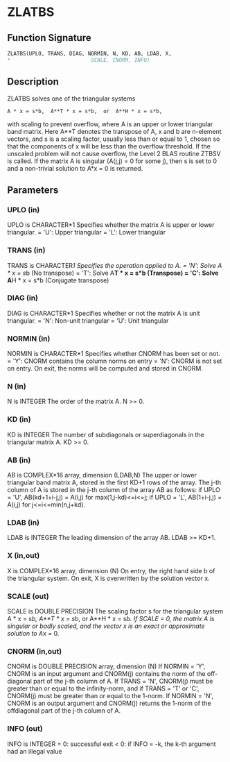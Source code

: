 # ZLATBS

## Function Signature

```fortran
ZLATBS(UPLO, TRANS, DIAG, NORMIN, N, KD, AB, LDAB, X,
*                          SCALE, CNORM, INFO)
```

## Description


 ZLATBS solves one of the triangular systems

    A * x = s*b,  A**T * x = s*b,  or  A**H * x = s*b,

 with scaling to prevent overflow, where A is an upper or lower
 triangular band matrix.  Here A**T denotes the transpose of A, x and b
 are n-element vectors, and s is a scaling factor, usually less than
 or equal to 1, chosen so that the components of x will be less than
 the overflow threshold.  If the unscaled problem will not cause
 overflow, the Level 2 BLAS routine ZTBSV is called.  If the matrix A
 is singular (A(j,j) = 0 for some j), then s is set to 0 and a
 non-trivial solution to A*x = 0 is returned.

## Parameters

### UPLO (in)

UPLO is CHARACTER*1 Specifies whether the matrix A is upper or lower triangular. = 'U': Upper triangular = 'L': Lower triangular

### TRANS (in)

TRANS is CHARACTER*1 Specifies the operation applied to A. = 'N': Solve A * x = s*b (No transpose) = 'T': Solve A**T * x = s*b (Transpose) = 'C': Solve A**H * x = s*b (Conjugate transpose)

### DIAG (in)

DIAG is CHARACTER*1 Specifies whether or not the matrix A is unit triangular. = 'N': Non-unit triangular = 'U': Unit triangular

### NORMIN (in)

NORMIN is CHARACTER*1 Specifies whether CNORM has been set or not. = 'Y': CNORM contains the column norms on entry = 'N': CNORM is not set on entry. On exit, the norms will be computed and stored in CNORM.

### N (in)

N is INTEGER The order of the matrix A. N >= 0.

### KD (in)

KD is INTEGER The number of subdiagonals or superdiagonals in the triangular matrix A. KD >= 0.

### AB (in)

AB is COMPLEX*16 array, dimension (LDAB,N) The upper or lower triangular band matrix A, stored in the first KD+1 rows of the array. The j-th column of A is stored in the j-th column of the array AB as follows: if UPLO = 'U', AB(kd+1+i-j,j) = A(i,j) for max(1,j-kd)<=i<=j; if UPLO = 'L', AB(1+i-j,j) = A(i,j) for j<=i<=min(n,j+kd).

### LDAB (in)

LDAB is INTEGER The leading dimension of the array AB. LDAB >= KD+1.

### X (in,out)

X is COMPLEX*16 array, dimension (N) On entry, the right hand side b of the triangular system. On exit, X is overwritten by the solution vector x.

### SCALE (out)

SCALE is DOUBLE PRECISION The scaling factor s for the triangular system A * x = s*b, A**T * x = s*b, or A**H * x = s*b. If SCALE = 0, the matrix A is singular or badly scaled, and the vector x is an exact or approximate solution to A*x = 0.

### CNORM (in,out)

CNORM is DOUBLE PRECISION array, dimension (N) If NORMIN = 'Y', CNORM is an input argument and CNORM(j) contains the norm of the off-diagonal part of the j-th column of A. If TRANS = 'N', CNORM(j) must be greater than or equal to the infinity-norm, and if TRANS = 'T' or 'C', CNORM(j) must be greater than or equal to the 1-norm. If NORMIN = 'N', CNORM is an output argument and CNORM(j) returns the 1-norm of the offdiagonal part of the j-th column of A.

### INFO (out)

INFO is INTEGER = 0: successful exit < 0: if INFO = -k, the k-th argument had an illegal value

